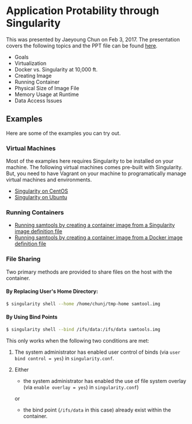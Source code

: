 # Application Protability through Singularity

This was presented by Jaeyoung Chun on Feb 3, 2017. The presentation covers the following topics and the PPT file can be found [here](./presentation.pdf).

- Goals
- Virtualization
- Docker vs. Singularity at 10,000 ft.
- Creating Image
- Running Container
- Physical Size of Image File
- Memory Usage at Runtime
- Data Access Issues

## Examples

Here are some of the examples you can try out.

### Virtual Machines

Most of the examples here requires Singularity to be installed on your machine. The following virtual machines comes pre-built with Singularity. But, you need to have Vagrant on your machine to programatically manage virtual machines and environments.

- [Singularity on CentOS](https://github.com/hisplan/vagrant-centos-singularity)
- [Singularity on Ubuntu](https://github.com/hisplan/vagrant-ubuntu-singularity)

### Running Containers

- [Running samtools by creating a container image from a Singularity image definition file](https://github.com/hisplan/singularity-samtools)
- [Running samtools by creating a container image from a Docker image definition file](https://github.com/hisplan/docker-samtools)

### File Sharing

Two primary methods are provided to share files on the host with the container.

#### By Replacing User's Home Directory:

```bash
$ singularity shell --home /home/chunj/tmp-home samtool.img
```

#### By Using Bind Points

```bash
$ singularity shell --bind /ifs/data:/ifs/data samtools.img
```

This only works when the following two conditions are met:

1. The system administrator has enabled user control of binds (via `user bind control = yes`) in `singularity.conf`.
2. Either
    - the system administrator has enabled the use of file system overlay (via `enable overlay = yes`) in `singularity.conf`)
    
    or

    - the bind point (`/ifs/data` in this case) already exist within the container.

